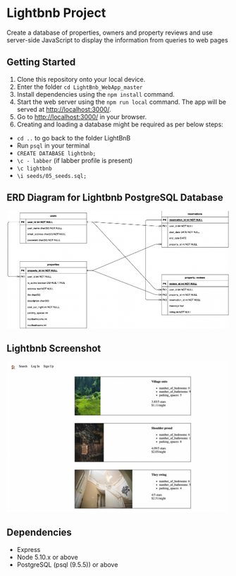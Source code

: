 # Lightbnb Project

Create a database of properties, owners and property reviews and use server-side JavaScript to display the information from queries to web pages

## Getting Started

1. Clone this repository onto your local device.
2. Enter the folder `cd LightBnb_WebApp_master`
3. Install dependencies using the `npm install` command.
3. Start the web server using the `npm run local` command. The app will be served at <http://localhost:3000/>.
4. Go to <http://localhost:3000/> in your browser.
5. Creating and loading a database might be required as per below steps:
  - `cd ..` to go back to the folder LightBnB
  - Run `psql` in your terminal
  - `CREATE DATABASE lightbnb;`
  - `\c - labber` (if labber profile is present)
  - `\c lightbnb`
  - `\i seeds/05_seeds.sql;`


## ERD Diagram for Lightbnb PostgreSQL Database
![ERD](images/Lightbnb_ERD.png)

## Lightbnb Screenshot
![ERD](images/ScreenShot.png)

## Dependencies

- Express
- Node 5.10.x or above
- PostgreSQL (psql (9.5.5)) or above